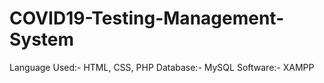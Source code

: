 # COVID19-Testing-Management-System
Language Used:- HTML, CSS, PHP
Database:- MySQL
Software:- XAMPP
